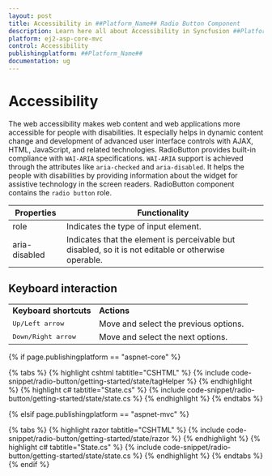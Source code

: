 ```yaml
---
layout: post
title: Accessibility in ##Platform_Name## Radio Button Component
description: Learn here all about Accessibility in Syncfusion ##Platform_Name## Radio Button component of Syncfusion Essential JS 2 and more.
platform: ej2-asp-core-mvc
control: Accessibility
publishingplatform: ##Platform_Name##
documentation: ug
---
```



# Accessibility

The web accessibility makes web content and web applications more accessible for people with disabilities. It especially helps in dynamic content change and development of advanced user interface controls with AJAX, HTML, JavaScript, and related technologies. RadioButton provides built-in compliance with `WAI-ARIA` specifications. `WAI-ARIA` support is achieved through the attributes like `aria-checked` and `aria-disabled`. It helps the people with disabilities by providing information about the widget for assistive technology in the screen readers. RadioButton component contains the `radio button` role.

| Properties | Functionality |
| ------------ | ----------------------- |
| role | Indicates the type of input element. |
| aria-disabled | Indicates that the element is perceivable but disabled, so it is not editable or otherwise operable. |


## Keyboard interaction

<!-- markdownlint-disable MD033 -->
<table>
<tr>
<td>
<b>Keyboard shortcuts</b></td><td>
<b>Actions</b></td></tr>
<tr>
<td>
<kbd>Up/Left arrow</kbd></td><td>
Move and select the previous options.</td></tr>
<tr>
<td>
<kbd>Down/Right arrow</kbd></td><td>
Move and select the next options.</td></tr>
</table>

{% if page.publishingplatform == "aspnet-core" %}

{% tabs %}
{% highlight cshtml tabtitle="CSHTML" %}
{% include code-snippet/radio-button/getting-started/state/tagHelper %}
{% endhighlight %}
{% highlight c# tabtitle="State.cs" %}
{% include code-snippet/radio-button/getting-started/state/state.cs %}
{% endhighlight %}
{% endtabs %}

{% elsif page.publishingplatform == "aspnet-mvc" %}

{% tabs %}
{% highlight razor tabtitle="CSHTML" %}
{% include code-snippet/radio-button/getting-started/state/razor %}
{% endhighlight %}
{% highlight c# tabtitle="State.cs" %}
{% include code-snippet/radio-button/getting-started/state/state.cs %}
{% endhighlight %}
{% endtabs %}
{% endif %}



